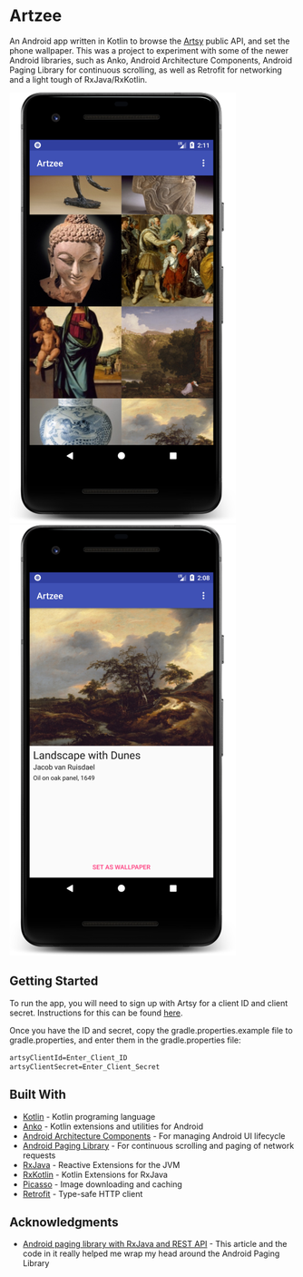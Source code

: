 # Artzee

An Android app written in Kotlin to browse the [Artsy](https://www.artsy.net/) public API, and set the phone wallpaper. This was a project to experiment with some of the newer Android libraries, such as Anko, Android Architecture Components, Android Paging Library for continuous scrolling, as well as Retrofit for networking and a light tough of RxJava/RxKotlin.

![Screenshot](./.github/screenshot1.png?raw=true)&nbsp;&nbsp;&nbsp;&nbsp;![Screenshot](./.github/screenshot2.png?raw=true)

## Getting Started

To run the app, you will need to sign up with Artsy for a client ID and client secret. Instructions for this can be found [here](https://developers.artsy.net/start).

Once you have the ID and secret, copy the gradle.properties.example file to gradle.properties, and enter them in the gradle.properties file: 

```
artsyClientId=Enter_Client_ID
artsyClientSecret=Enter_Client_Secret
```

## Built With

* [Kotlin](https://kotlinlang.org/) - Kotlin programing language
* [Anko](https://github.com/Kotlin/anko) - Kotlin extensions and utilities for Android
* [Android Architecture Components](https://developer.android.com/topic/libraries/architecture/index.html) - For managing Android UI lifecycle
* [Android Paging Library](https://developer.android.com/topic/libraries/architecture/paging.html) - For continuous scrolling and paging of network requests
* [RxJava](https://github.com/ReactiveX/RxJava) - Reactive Extensions for the JVM
* [RxKotlin](https://github.com/ReactiveX/RxKotlin) - Kotlin Extensions for RxJava
* [Picasso](http://square.github.io/picasso/) - Image downloading and caching
* [Retrofit](http://square.github.io/retrofit/) - Type-safe HTTP client

## Acknowledgments

* [Android paging library with RxJava and REST API](https://medium.com/@Ahmed.AbdElmeged/android-paging-library-with-rxjava-and-rest-api-e5c229fd70ba) - This article and the code in it really helped me wrap my head around the Android Paging Library